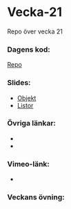 # Vecka-21
Repo över vecka 21

### Dagens kod:
[Repo](https://github.com/BFU-2023/Vecka-21/tree/main/losningsforslag-kortleken)

### Slides:
* [Objekt](https://docs.google.com/presentation/d/1hakejkaDYLrKnmP22XXBvFBvxGJlpkoKhMOUOFzCRGM/edit?usp=sharing)
* [Listor](https://docs.google.com/presentation/d/1JKRhoJd438Ofn6N9sJfONLYxzgQBMCAd2ZQNA_f6KqU/edit?usp=sharing)

### Övriga länkar:
* []()
* []()

### Vimeo-länk:
* []()
### Veckans övning:
[]()

